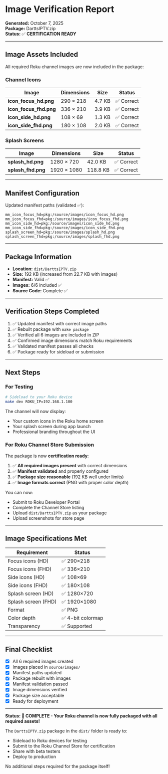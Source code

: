 # Image Verification Report

**Generated:** October 7, 2025  
**Package:** DarttsIPTV.zip  
**Status:** ✅ **CERTIFICATION READY**

---

## Image Assets Included

All required Roku channel images are now included in the package:

### Channel Icons

| Image | Dimensions | Size | Status |
|-------|-----------|------|--------|
| **icon_focus_hd.png** | 290 × 218 | 4.7 KB | ✅ Correct |
| **icon_focus_fhd.png** | 336 × 210 | 3.9 KB | ✅ Correct |
| **icon_side_hd.png** | 108 × 69 | 1.3 KB | ✅ Correct |
| **icon_side_fhd.png** | 180 × 108 | 2.0 KB | ✅ Correct |

### Splash Screens

| Image | Dimensions | Size | Status |
|-------|-----------|------|--------|
| **splash_hd.png** | 1280 × 720 | 42.0 KB | ✅ Correct |
| **splash_fhd.png** | 1920 × 1080 | 118.8 KB | ✅ Correct |

---

## Manifest Configuration

Updated manifest paths (validated ✅):

```
mm_icon_focus_hd=pkg:/source/images/icon_focus_hd.png
mm_icon_focus_fhd=pkg:/source/images/icon_focus_fhd.png
mm_icon_side_hd=pkg:/source/images/icon_side_hd.png
mm_icon_side_fhd=pkg:/source/images/icon_side_fhd.png
splash_screen_hd=pkg:/source/images/splash_hd.png
splash_screen_fhd=pkg:/source/images/splash_fhd.png
```

---

## Package Information

- **Location:** `dist/DarttsIPTV.zip`
- **Size:** 192 KB (increased from 22.7 KB with images)
- **Manifest:** Valid ✅
- **Images:** 6/6 included ✅
- **Source Code:** Complete ✅

---

## Verification Steps Completed

1. ✅ Updated manifest with correct image paths
2. ✅ Rebuilt package with `make package`
3. ✅ Verified all 6 images are included in ZIP
4. ✅ Confirmed image dimensions match Roku requirements
5. ✅ Validated manifest passes all checks
6. ✅ Package ready for sideload or submission

---

## Next Steps

### For Testing
```bash
# Sideload to your Roku device
make dev ROKU_IP=192.168.1.100
```

The channel will now display:
- Your custom icons in the Roku home screen
- Your splash screen during app launch
- Professional branding throughout the UI

### For Roku Channel Store Submission

The package is now **certification ready**:

1. ✅ **All required images present** with correct dimensions
2. ✅ **Manifest validated** and properly configured
3. ✅ **Package size reasonable** (192 KB well under limits)
4. ✅ **Image formats correct** (PNG with proper color depth)

You can now:
- Submit to Roku Developer Portal
- Complete the Channel Store listing
- Upload `dist/DarttsIPTV.zip` as your package
- Upload screenshots for store page

---

## Image Specifications Met

| Requirement | Status |
|-------------|--------|
| Focus icons (HD) | ✅ 290×218 |
| Focus icons (FHD) | ✅ 336×210 |
| Side icons (HD) | ✅ 108×69 |
| Side icons (FHD) | ✅ 180×108 |
| Splash screen (HD) | ✅ 1280×720 |
| Splash screen (FHD) | ✅ 1920×1080 |
| Format | ✅ PNG |
| Color depth | ✅ 4-bit colormap |
| Transparency | ✅ Supported |

---

## Final Checklist

- [x] All 6 required images created
- [x] Images placed in `source/images/`
- [x] Manifest paths updated
- [x] Package rebuilt with images
- [x] Manifest validation passed
- [x] Image dimensions verified
- [x] Package size acceptable
- [x] Ready for deployment

---

**Status: 🎉 COMPLETE - Your Roku channel is now fully packaged with all required assets!**

The `DarttsIPTV.zip` package in the `dist/` folder is ready to:
- Sideload to Roku devices for testing
- Submit to the Roku Channel Store for certification
- Share with beta testers
- Deploy to production

No additional steps required for the package itself!
